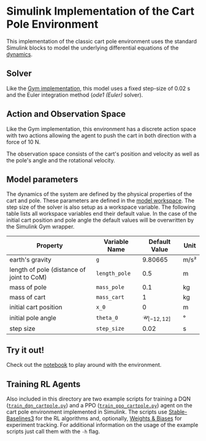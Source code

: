 # Simulink Implementation of the Cart Pole Environment

This implementation of the classic cart pole environment uses the standard Simulink blocks to model the underlying differential equations of the [dynamics](https://coneural.org/florian/papers/05_cart_pole.pdf).

## Solver

Like the [Gym implementation](https://github.com/openai/gym/blob/v0.21.0/gym/envs/classic_control/cartpole.py), this model uses a fixed step-size of 0.02 s and the Euler integration method (*ode1 (Euler)* solver).

## Action and Observation Space

Like the Gym implementation, this environment has a discrete action space with two actions allowing the agent to push the cart in both direction with a force of 10 N.

The observation space consists of the cart's position and velocity as well as the pole's angle and the rotational velocity.

## Model parameters

The dynamics of the system are defined by the physical properties of the cart and pole. These parameters are defined in the [model workspace](https://www.mathworks.com/help/simulink/ug/using-model-workspaces.html). The step size of the solver is also setup as a workspace variable. The following table lists all workspace variables end their default value. In the case of the initial cart position and pole angle the default values will be overwritten by the Simulink Gym wrapper.

| Property                                  | Variable Name | Default Value             | Unit |
| ----------------------------------------- | ------------- | ------------------------- | ---- |
| earth's gravity                           | `g`           | 9.80665                   | m/s² |
| length of pole (distance of joint to CoM) | `length_pole` | 0.5                       | m    |
| mass of pole                              | `mass_pole`   | 0.1                       | kg   |
| mass of cart                              | `mass_cart`   | 1                         | kg   |
| initial cart position                     | `x_0`         | 0                         | m    |
| initial pole angle                        | `theta_0`     | $\mathcal{U}_{[-12, 12]}$ | °    |
| step size                                 | `step_size`   | 0.02                      | s    |

## Try it out!

Check out the [notebook](./cartpole_simulink.ipynb) to play around with the environment.

## Training RL Agents

Also included in this directory are two example scripts for training a DQN ([`train_dqn_cartpole.py`](./train_dqn_cartpole.py)) and a PPO ([`train_ppo_cartpole.py`](./train_ppo_cartpole.py)) agent on the cart pole environment implemented in Simulink. The scripts use [Stable-Baselines3](https://stable-baselines3.readthedocs.io/en/master/) for the RL algorithms and, optionally, [Weights & Biases](https://wandb.ai) for experiment tracking. For additional information on the usage of the example scripts just call them with the `-h` flag.
